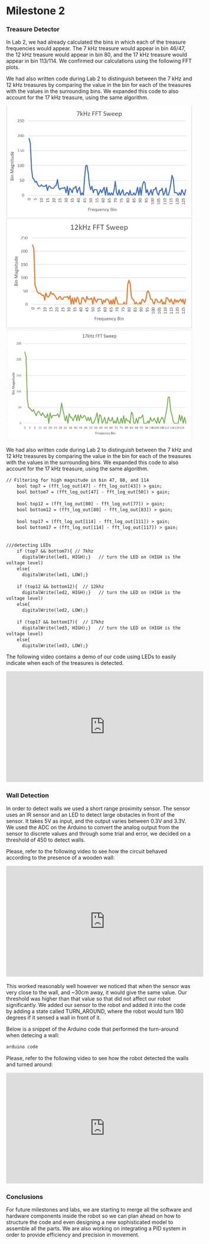 # Milestone 2

### Treasure Detector


In Lab 2, we had already calculated the bins in which each of the treasure frequencies would appear. The 7 kHz treasure would appear in bin 46/47, the 12 kHz treasure would appear in bin 80, and the 17 kHz treasure would appear in bin 113/114. We confirmed our calculations using the following FFT plots.

We had also written code during Lab 2 to distinguish between the 7 kHz and 12 kHz treasures by comparing the value in the bin for each of the treasures with the values in the surrounding bins. We expanded this code to also account for the 17 kHz treasure, using the same algorithm.


<div style="text-align:center"> <img width="534" height="300"  src="../pictures/lab2/7kHz_Sweep.PNG"/> </div>
<div style="text-align:center"> <img width="534" height="300"  src="../pictures/lab2/12kHz_Sweep.PNG"/> </div>
<div style="text-align:center"> <img width="534" height="300"  src="../pictures/lab2/17kHz_Sweep.PNG"/> </div>

We had also written code during Lab 2 to distinguish between the 7 kHz and 12 kHz treasures by comparing the value in the bin for each of the treasures with the values in the surrounding bins. We expanded this code to also account for the 17 kHz treasure, using the same algorithm.

```
// Filtering for high magnitude in bin 47, 80, and 114
    bool top7 = (fft_log_out[47] - fft_log_out[43]) > gain;
    bool bottom7 = (fft_log_out[47] - fft_log_out[50]) > gain;

    bool top12 = (fft_log_out[80] - fft_log_out[77]) > gain;
    bool bottom12 = (fft_log_out[80] - fft_log_out[83]) > gain;

    bool top17 = (fft_log_out[114] - fft_log_out[111]) > gain;
    bool bottom17 = (fft_log_out[114] - fft_log_out[117]) > gain;


///detecting LEDs
    if (top7 && bottom7){ // 7khz
      digitalWrite(led1, HIGH);}   // turn the LED on (HIGH is the voltage level)
    else{
      digitalWrite(led1, LOW);}
    
    if (top12 && bottom12){  // 12khz
      digitalWrite(led2, HIGH);}   // turn the LED on (HIGH is the voltage level)
    else{
      digitalWrite(led2, LOW);}

    if (top17 && bottom17){  // 17khz
      digitalWrite(led3, HIGH);}   // turn the LED on (HIGH is the voltage level)
    else{
      digitalWrite(led3, LOW);}
```

The following video contains a demo of our code using LEDs to easily indicate when each of the treasures is detected.

<div style="text-align: center">
<iframe width="534" height="300" src="https://www.youtube.com/embed/8dsagu16lpo" frameborder="0" allowfullscreen></iframe>
</div>

### Wall Detection
In order to detect walls we used a short range proximity sensor. The sensor uses an IR sensor and an LED to detect large obstacles in front of the sensor. It takes 5V as input, and the output varies between 0.3V and 3.3V. We used the ADC on the Arduino to convert the analog output from the sensor to discrete values and through some trial and error, we decided on a threshold of 450 to detect walls. 

Please, refer to the following video to see how the circuit behaved according to the presence of a wooden wall:

<div style="text-align: center">
<iframe width="534" height="300" src="https://www.youtube.com/embed/eG_E8hI7VyI" frameborder="0" allowfullscreen></iframe>
</div>

This worked reasonably well however we noticed that when the sensor was very close to the wall, and ~30cm away, it would give the same value. Our threshold was higher than that value so that did not affect our robot significantly. We added our sensor to the robot and added it into the code by adding a state called TURN_AROUND, where the robot would turn 180 degrees if it sensed a wall in front of it.

Below is a snippet of the Arduino code that performed the turn-around when detecing a wall:

```c
arduino code
```

Please, refer to the following video to see how the robot detected the walls and turned around:

<div style="text-align: center">
<iframe width="534" height="300" src="https://www.youtube.com/embed/C-fAJswnzsU" frameborder="0" allowfullscreen></iframe>
</div>

### Conclusions
For future milestones and labs, we are starting to merge all the software and hardware components inside the robot so we can plan ahead on how to structure the code and even designing a new sophisticated model to assemble all the parts. We are also working on integrating a PID system in order to provide efficiency and precision in movement. 